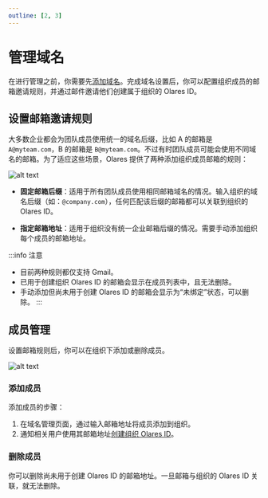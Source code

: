 ```yaml
---
outline: [2, 3]
---
```


# 管理域名

在进行管理之前，你需要先[添加域名](host-domain.md#添加域名)。完成域名设置后，你可以配置组织成员的邮箱邀请规则，并通过邮件邀请他们创建属于组织的 Olares ID。

## 设置邮箱邀请规则

大多数企业都会为团队成员使用统一的域名后缀，比如 A 的邮箱是 `A@myteam.com`，B 的邮箱是 `B@myteam.com`。不过有时团队成员可能会使用不同域名的邮箱。为了适应这些场景，Olares 提供了两种添加组织成员邮箱的规则：

![alt text](/images/how-to/space/set_rule.jpg#bordered)

- **固定邮箱后缀**：适用于所有团队成员使用相同邮箱域名的情况。输入组织的域名后缀（如：`@company.com`），任何匹配该后缀的邮箱都可以关联到组织的 Olares ID。

- **指定邮箱地址**：适用于组织没有统一企业邮箱后缀的情况。需要手动添加组织每个成员的邮箱地址。

:::info 注意
- 目前两种规则都仅支持 Gmail。
- 已用于创建组织 Olares ID 的邮箱会显示在成员列表中，且无法删除。
- 手动添加但尚未用于创建 Olares ID 的邮箱会显示为“未绑定”状态，可以删除。
  :::

## 成员管理

设置邮箱规则后，你可以在组织下添加或删除成员。

![alt text](/images/how-to/space/management_members.jpg#bordered)

### 添加成员

添加成员的步骤：

1. 在域名管理页面，通过输入邮箱地址将成员添加到组织。
2. 通知相关用户使用其邮箱地址[创建组织 Olares ID](host-domain.md#创建组织-olares-id)。

### 删除成员

你可以删除尚未用于创建 Olares ID 的邮箱地址。一旦邮箱与组织的 Olares ID 关联，就无法删除。